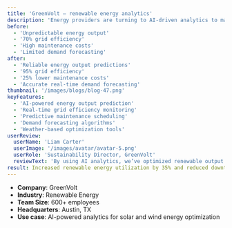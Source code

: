 ```yaml
---
title: 'GreenVolt – renewable energy analytics'
description: 'Energy providers are turning to AI-driven analytics to maximize renewable output, predict demand, and reduce operational inefficiencies in solar and wind energy production.'
before:
  - 'Unpredictable energy output'
  - '70% grid efficiency'
  - 'High maintenance costs'
  - 'Limited demand forecasting'
after:
  - 'Reliable energy output predictions'
  - '95% grid efficiency'
  - '25% lower maintenance costs'
  - 'Accurate real-time demand forecasting'
thumbnail: '/images/blogs/blog-47.png'
keyFeatures:
  - 'AI-powered energy output prediction'
  - 'Real-time grid efficiency monitoring'
  - 'Predictive maintenance scheduling'
  - 'Demand forecasting algorithms'
  - 'Weather-based optimization tools'
userReview:
  userName: 'Liam Carter'
  userImage: '/images/avatar/avatar-5.png'
  userRole: 'Sustainability Director, GreenVolt'
  reviewText: 'By using AI analytics, we’ve optimized renewable output and cut maintenance costs dramatically. Our energy production is now cleaner, more predictable, and cost-efficient.'
result: Increased renewable energy utilization by 35% and reduced downtime by 40%
---
```


- **Company**: GreenVolt
- **Industry**: Renewable Energy
- **Team Size**: 600+ employees
- **Headquarters**: Austin, TX
- **Use case**: AI-powered analytics for solar and wind energy optimization
